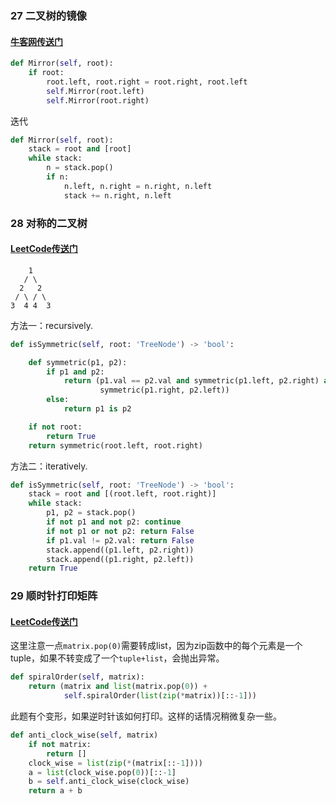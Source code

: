### 27 二叉树的镜像

#### [牛客网传送门](https://www.nowcoder.com/practice/564f4c26aa584921bc75623e48ca3011?tpId=13&tqId=11171&tPage=1&rp=1&ru=%2Fta%2Fcoding-interviews&qru=%2Fta%2Fcoding-interviews%2Fquestion-ranking)

```python
def Mirror(self, root):
    if root:
        root.left, root.right = root.right, root.left
        self.Mirror(root.left)
        self.Mirror(root.right)
```

迭代

```python
def Mirror(self, root):
    stack = root and [root]
    while stack:
        n = stack.pop()
        if n:
            n.left, n.right = n.right, n.left
            stack += n.right, n.left
```
### 28 对称的二叉树

#### [LeetCode传送门](https://leetcode.com/problems/symmetric-tree/description/)

```
    1
   / \
  2   2
 / \ / \
3  4 4  3
```

方法一：recursively.

```python
def isSymmetric(self, root: 'TreeNode') -> 'bool':

    def symmetric(p1, p2):
        if p1 and p2:
            return (p1.val == p2.val and symmetric(p1.left, p2.right) and 
                    symmetric(p1.right, p2.left))
        else:
            return p1 is p2

    if not root:
        return True
    return symmetric(root.left, root.right)
```

方法二：iteratively.

```python
def isSymmetric(self, root: 'TreeNode') -> 'bool':
    stack = root and [(root.left, root.right)]        
    while stack:
        p1, p2 = stack.pop()
        if not p1 and not p2: continue
        if not p1 or not p2: return False
        if p1.val != p2.val: return False
        stack.append((p1.left, p2.right))
        stack.append((p1.right, p2.left))
    return True
```

### 29 顺时针打印矩阵

#### [LeetCode传送门](https://leetcode.com/problems/spiral-matrix/description/)

这里注意一点`matrix.pop(0)`需要转成list，因为zip函数中的每个元素是一个tuple，如果不转变成了一个`tuple+list`，会抛出异常。

```python
def spiralOrder(self, matrix):
    return (matrix and list(matrix.pop(0)) + 
            self.spiralOrder(list(zip(*matrix))[::-1]))
```

此题有个变形，如果逆时针该如何打印。这样的话情况稍微复杂一些。

```python
def anti_clock_wise(self, matrix)
    if not matrix:
        return []
    clock_wise = list(zip(*(matrix[::-1])))
    a = list(clock_wise.pop(0))[::-1]
    b = self.anti_clock_wise(clock_wise)
    return a + b
```